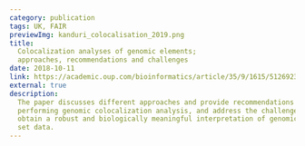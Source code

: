 ```yaml
---
category: publication 
tags: UK, FAIR
previewImg: kanduri_colocalisation_2019.png
title: 
  Colocalization analyses of genomic elements;
  approaches, recommendations and challenges 
date: 2018-10-11
link: https://academic.oup.com/bioinformatics/article/35/9/1615/5126923
external: true
description: 
  The paper discusses different approaches and provide recommendations for
  performing genomic colocalization analysis, and address the challenges to
  obtain a robust and biologically meaningful interpretation of genomic region
  set data.
---
```

